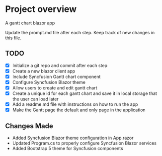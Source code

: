 # Project overview
A gantt chart blazor app

Update the prompt.md file after each step.
Keep track of new changes in this file. 

## TODO 
- [x] Initialize a git repo and commit after each step
- [x] Create a new blazor client app
- [x] Include Syncfusion Gantt chart component
- [x] Configure Syncfusion Blazor theme
- [x] Allow users to create and edit gantt chart
- [x] Create a unique id for each gantt chart and save it in local storage that the user can load later
- [x] Add a readme.md file with instructions on how to run the app
- [x] Make the Gantt page the default and only page in the application

## Changes Made
- Added Syncfusion Blazor theme configuration in App.razor
- Updated Program.cs to properly configure Syncfusion Blazor services
- Added Bootstrap 5 theme for Syncfusion components